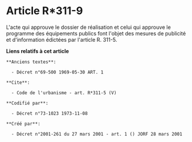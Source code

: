 # Article R*311-9

L'acte qui approuve le dossier de réalisation et celui qui approuve le programme des équipements publics font l'objet des
mesures de publicité et d'information édictées par l'article R. 311-5.

**Liens relatifs à cet article**

	**Anciens textes**:

	  - Décret n°69-500 1969-05-30 ART. 1

	**Cite**:

	  - Code de l'urbanisme - art. R*311-5 (V)

	**Codifié par**:

	  - Décret n°73-1023 1973-11-08

	**Créé par**:

	  - Décret n°2001-261 du 27 mars 2001 - art. 1 () JORF 28 mars 2001
